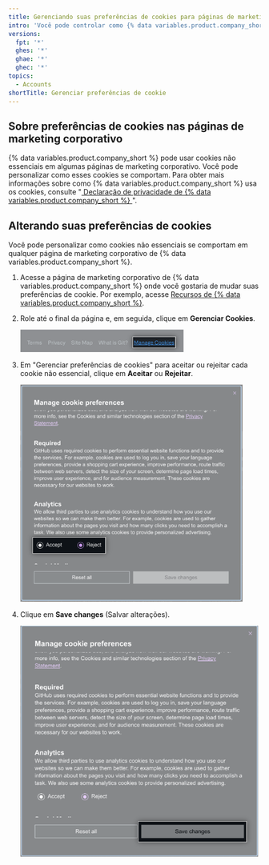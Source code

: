 ```yaml
---
title: Gerenciando suas preferências de cookies para páginas de marketing corporativo do GitHub
intro: 'Você pode controlar como {% data variables.product.company_short %} usa informações de cookies de rastreamento não essenciais para páginas de marketing empresarial.'
versions:
  fpt: '*'
  ghes: '*'
  ghae: '*'
  ghec: '*'
topics:
  - Accounts
shortTitle: Gerenciar preferências de cookie
---
```


## Sobre preferências de cookies nas páginas de marketing corporativo

{% data variables.product.company_short %} pode usar cookies não essenciais em algumas páginas de marketing corporativo. Você pode personalizar como esses cookies se comportam. Para obter mais informações sobre como {% data variables.product.company_short %} usa os cookies, consulte "[ Declaração de privacidade de {% data variables.product.company_short %} ](/free-pro-team@latest/site-policy/privacy-policies/github-privacy-statement)".

## Alterando suas preferências de cookies

Você pode personalizar como cookies não essenciais se comportam em qualquer página de marketing corporativo de {% data variables.product.company_short %}.

1. Acesse a página de marketing corporativo de {% data variables.product.company_short %} onde você gostaria de mudar suas preferências de cookie. Por exemplo, acesse [Recursos de {% data variables.product.company_short %}](https://resources.github.com/).
1. Role até o final da página e, em seguida, clique em **Gerenciar Cookies**.

   ![Captura de tela do botão para gerenciar as configurações de cookie.](/assets/images/help/settings/cookie-settings-manage.png)

1. Em "Gerenciar preferências de cookies" para aceitar ou rejeitar cada cookie não essencial, clique em **Aceitar** ou **Rejeitar**.

   ![Captura de tela dos botões de opção para escolher "Aceitar" ou "Rejeitar" para cookies não essenciais.](/assets/images/help/settings/cookie-settings-accept-or-reject.png)

1. Clique em **Save changes** (Salvar alterações).

   ![Captura de tela do botão para salvar as alterações.](/assets/images/help/settings/cookie-settings-save.png)
